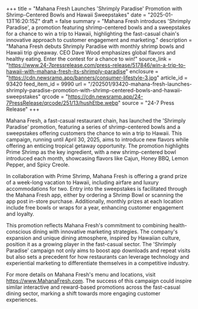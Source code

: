 +++
title = "Mahana Fresh Launches 'Shrimply Paradise' Promotion with Shrimp-Centered Bowls and Hawaii Sweepstakes"
date = "2025-01-13T16:20:15Z"
draft = false
summary = "Mahana Fresh introduces 'Shrimply Paradise', a promotion featuring shrimp-centered bowls and a sweepstakes for a chance to win a trip to Hawaii, highlighting the fast-casual chain's innovative approach to customer engagement and marketing."
description = "Mahana Fresh debuts Shrimply Paradise with monthly shrimp bowls and Hawaii trip giveaway. CEO Dave Wood emphasizes global flavors and healthy eating. Enter the contest for a chance to win!"
source_link = "https://www.24-7pressrelease.com/press-release/517846/win-a-trip-to-hawaii-with-mahana-fresh-its-shrimply-paradise"
enclosure = "https://cdn.newsramp.app/banners/consumer-lifestyle-3.jpg"
article_id = 93420
feed_item_id = 9990
url = "/202501/93420-mahana-fresh-launches-shrimply-paradise-promotion-with-shrimp-centered-bowls-and-hawaii-sweepstakes"
qrcode = "https://cdn.newsramp.app/24-7PressRelease/qrcode/251/13/hushEtbe.webp"
source = "24-7 Press Release"
+++

<p>Mahana Fresh, a fast-casual restaurant chain, has launched the 'Shrimply Paradise' promotion, featuring a series of shrimp-centered bowls and a sweepstakes offering customers the chance to win a trip to Hawaii. This campaign, running until April 30, 2025, aims to introduce new flavors while offering an enticing tropical getaway opportunity. The promotion highlights Prime Shrimp as the key ingredient, with a new shrimp-centered bowl introduced each month, showcasing flavors like Cajun, Honey BBQ, Lemon Pepper, and Spicy Creole.</p><p>In collaboration with Prime Shrimp, Mahana Fresh is offering a grand prize of a week-long vacation to Hawaii, including airfare and luxury accommodations for two. Entry into the sweepstakes is facilitated through the Mahana Fresh app, either by ordering a Shrimp Bowl or scanning the app post in-store purchase. Additionally, monthly prizes at each location include free bowls or wraps for a year, enhancing customer engagement and loyalty.</p><p>This promotion reflects Mahana Fresh's commitment to combining health-conscious dining with innovative marketing strategies. The company's expansion and unique dining atmosphere, inspired by Hawaiian culture, position it as a growing player in the fast-casual sector. The 'Shrimply Paradise' campaign not only aims to boost app downloads and repeat visits but also sets a precedent for how restaurants can leverage technology and experiential marketing to differentiate themselves in a competitive industry.</p><p>For more details on Mahana Fresh's menu and locations, visit <a href='https://www.MahanaFresh.com' rel='nofollow' target='_blank'>https://www.MahanaFresh.com</a>. The success of this campaign could inspire similar interactive and reward-based promotions across the fast-casual dining sector, marking a shift towards more engaging customer experiences.</p>